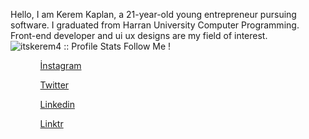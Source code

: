   Hello,
  I am Kerem Kaplan, a 21-year-old young entrepreneur pursuing software. I graduated from Harran University Computer Programming.
  Front-end developer and ui ux designs are my field of interest.
  <img src="https://komarev.com/ghpvc/?username=itskerem4&color=green" alt="itskerem4 :: Profile Stats"></a>
  Follow Me !
  
  <ul>
  <ol><a href="https://instagram.com/itskerem4">İnstagram</a></ol>
  <ol><a href="https://twitter.com/itskerem4">Twitter</a></ol>
  <ol><a href="https://linkedin.com/in/itskerem4">Linkedin</a></ol>
  <ol><a href="https://linktr.ee/itskerem4">Linktr</a></ol>
</ul>
